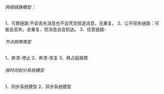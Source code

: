 ###### 网络链路模型：
1、可靠链路:不会丢失消息也不会凭空捏造消息，无重复。
2、公平损失链路：可能会丢失，会重复，但消息总会到达。
3、任意链路:
###### 节点故障类型
1、奔溃-停止
2、奔溃-恢复
3、拜占庭故障
###### 按时间划分系统模型
1、同步系统模型
2、异步系统模型